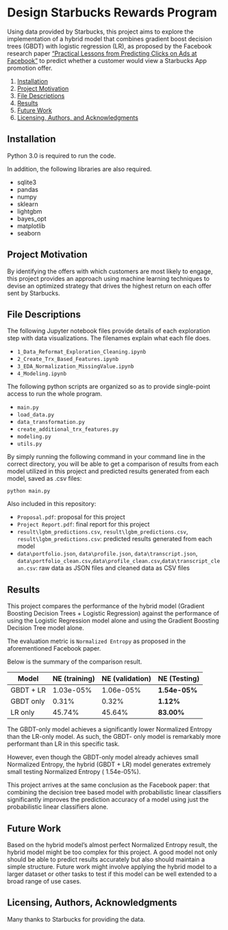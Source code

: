 # Design Starbucks Rewards Program

Using data provided by Starbucks, this project aims to explore the implementation of a hybrid model that combines 
gradient boost decision trees (GBDT) with logistic regression (LR), as proposed by the Facebook research paper
[“Practical Lessons from Predicting Clicks on Ads at Facebook”](https://research.fb.com/wp-content/uploads/2016/11/practical-lessons-from-predicting-clicks-on-ads-at-facebook.pdf) 
to predict whether a customer would view a Starbucks App promotion offer.

1. [Installation](#installation)
2. [Project Motivation](#motivation)
3. [File Descriptions](#files)
4. [Results](#results)
5. [Future Work](#futurework)
5. [Licensing, Authors, and Acknowledgments](#licensing)

## Installation <a name="installation"></a>

Python 3.0 is required to run the code.

In addition, the following libraries are also required. 
- sqlite3
- pandas
- numpy
- sklearn
- lightgbm
- bayes_opt
- matplotlib
- seaborn

## Project Motivation <a name="motivation"></a>

By identifying the offers with which customers are most likely to engage, this project provides an approach using 
machine learning techniques to devise an optimized strategy that drives the highest return on each offer sent 
by Starbucks.

## File Descriptions <a name="files"></a>

The following Jupyter notebook files provide details of each exploration step with data visualizations. The 
filenames explain what each file does.

- `1_Data_Reformat_Exploration_Cleaning.ipynb`
- `2_Create_Trx_Based_Features.ipynb`
- `3_EDA_Normalization_MissingValue.ipynb`
- `4_Modeling.ipynb`

The following python scripts are organized so as to provide single-point access to run the whole program. 

- `main.py`
- `load_data.py`
- `data_transformation.py`
- `create_additional_trx_features.py`
- `modeling.py`
- `utils.py`

By simply running the following command in your command line in the correct directory, you will be able to get 
a comparison of results from each model utilized in this project and predicted results generated from each model, 
saved as .csv files:

```
python main.py
```

Also included in this repository:
- `Proposal.pdf`: proposal for this project
- `Project Report.pdf`: final report for this project
- `result\lgbm_predictions.csv`, `result\lgbm_predictions.csv`, `result\lgbm_predictions.csv`: predicted results generated from each model
- `data\portfolio.json`, `data\profile.json`, `data\transcript.json`, `data\portfolio_clean.csv`,`data\profile_clean.csv`,`data\transcript_clean.csv`:  raw data as JSON files and cleaned data as CSV files 

## Results <a name="results"></a>

This project compares the performance of the hybrid model (Gradient Boosting Decision Trees + Logistic Regression) 
against the performance of using the Logistic Regression model alone and using the Gradient Boosting Decision 
Tree model alone.

The evaluation metric is `Normalized Entropy` as proposed in the aforementioned Facebook paper.

Below is the summary of the comparison result. 

|Model     | NE (training) | NE (validation) | NE (Testing)    |
|----------|---------------|-----------------|-----------------|
|GBDT + LR | 1.03e-05% 	   | 1.06e-05% 		 | **1.54e-05%**   |
|GBDT only | 0.31% 		   | 0.32% 			 | **1.12%** 	   |
|LR only   |45.74% 		   | 45.64% 		 | **83.00%** 	   |

The GBDT-only model achieves a significantly lower Normalized Entropy than the LR-only model. As such, the GBDT-
only model is remarkably more performant than LR in this specific task.

However, even though the GBDT-only model already achieves small Normalized Entropy, the hybrid (GBDT + LR) model generates extremely small testing Normalized Entropy ( 1.54e-05%).

This project arrives at the same conclusion as the Facebook paper: that combining the decision
tree based model with probabilistic linear classifiers significantly improves the prediction
accuracy of a model using just the probabilistic linear classifiers alone.

## Future Work <a name="futurework"></a>

Based on the hybrid model’s almost perfect Normalized Entropy result, the hybrid model might
be too complex for this project. A good model not only should be able to predict results
accurately but also should maintain a simple structure. Future work might involve applying the
hybrid model to a larger dataset or other tasks to test if this model can be well extended to a
broad range of use cases.

## Licensing, Authors, Acknowledgments <a name="licensing"></a>

Many thanks to Starbucks for providing the data.
